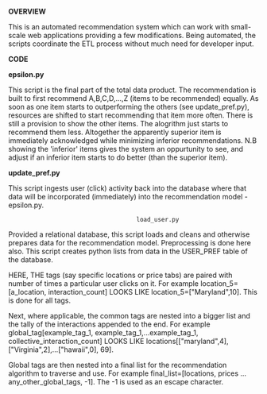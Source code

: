 **OVERVIEW**  

This is an automated recommendation system which can work with small-scale web applications providing a few modifications. Being automated, the scripts coordinate the ETL process without much need for developer input.


**CODE**

**epsilon.py**

This script is the final part of the total data product. The recommendation is built to first recommend  A,B,C,D,...,Z (items to be recommended) equally. As soon as one item starts to outperforming the others (see update_pref.py), resources are shifted to start recommending that item more often. There is still a provision to show the other items. The alogrithm just starts to recommend them less. Altogether the apparently superior item is immediately acknowledged while minimizing inferior recommendations. 
N.B showing the 'inferior' items gives the system an oppurtunity to see, and adjust if an inferior item starts to do better (than the superior item).  


**update_pref.py**

This script ingests user (click) activity back into the database where that data will be incorporated (immediately) into the recommendation model - epsilon.py.


                                        load_user.py
Provided a relational database, this script loads and cleans and otherwise prepares data for the recommendation model. Preprocessing is done here also. 
This script creates python lists from data in the USER_PREF table of the database. 

HERE, THE tags (say specific locations or price tabs) are paired with number of times a particular user clicks on it. 
For example location_5=[a_location, interaction_count] LOOKS LIKE location_5=["Maryland",10]. 
This is done for all tags. 

Next, where applicable, the common tags are nested into a bigger list and the tally of the interactions appended to the end. 
For example global_tag[example_tag_1, example_tag_1,...example_tag_1, collective_interaction_count] LOOKS LIKE locations[["maryland",4],["Virginia",2],...["hawaii",0], 69].

Global tags are then nested into a final list for the recommendation algorithm to traverse and use.
For example final_list=[locations, prices ... any_other_global_tags, -1].
The -1 is used as an escape character. 
